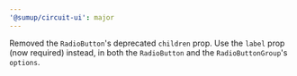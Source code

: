 ```yaml
---
'@sumup/circuit-ui': major
---
```


Removed the `RadioButton`'s deprecated `children` prop. Use the `label` prop (now required) instead, in both the `RadioButton` and the `RadioButtonGroup`'s `options`.
